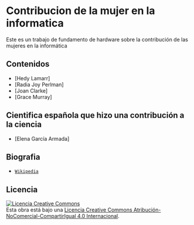 # Contribucion de la mujer en la informatica
Este es un trabajo de fundamento de hardware sobre la contribución de las mujeres en la informática

## Contenidos

- [Hedy Lamarr]
- [Radia Joy Perlman]
- [Joan Clarke]
- [Grace Murray]

## Cientifica española que hizo una contribución a la ciencia

- [Elena García Armada]

## Biografia

- [`Wikipedia`](https://es.wikipedia.org/wiki/Wikipedia:Portada)

## Licencia

<a rel="license" href="http://creativecommons.org/licenses/by-nc-sa/4.0/"><img alt="Licencia Creative Commons" style="border-width:0" src="https://i.creativecommons.org/l/by-nc-sa/4.0/88x31.png" /></a><br />Esta obra está bajo una <a rel="license" href="http://creativecommons.org/licenses/by-nc-sa/4.0/">Licencia Creative Commons Atribución-NoComercial-CompartirIgual 4.0 Internacional</a>.
